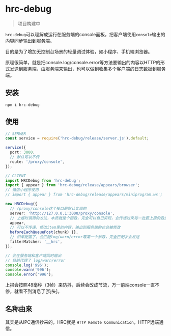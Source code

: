 # hrc-debug

> 项目构建中

`hrc-debug`可以理解成运行在服务端的console面板，把客户端使用`console`输出的内容同步输出到服务端。

目的是为了增加无控制台场景的轻量调试体验，如小程序、手机端浏览器。

原理很简单，就是把console.log/console.error等方法要输出的内容以HTTP的形式发送到服务端，由服务端来输出，也可以做到收集多个客户端的日志数据到服务端。

## 安装

```shell
npm i hrc-debug
```

## 使用

```typescript
// SERVER
const service = require('hrc-debug/release/server.js').default;

service({
  port: 3000,
  // 默认可以不传
  route: '/proxy/console',
});
```

```typescript
// CLIENT
import HRCDebug from 'hrc-debug';
import { appear } from 'hrc-debug/release/appears/browser';
// 微信小程序使用
// import { appear } from 'hrc-debug/release/appears/miniprogram.wx';

new HRCDebug({
  // /proxy/console这个接口是默认实现的
  server: 'http://127.0.0.1:3000/proxy/console',
  // 上报时调用的方法，本质就是个函数，完全可以自己实现，会传递过来每一批要上报的数据
  appear,
  // 可以不传递，修改item里的内容，输出到服务端的也会被修改
  beforeEachQueuePost(chunk) {},
  // 如果配置了，会匹配log/warn/error等第一个参数，完全匹配才会发送
  filterMatcher: '__hrc',
});

// 会在服务端和客户端同时输出
// 目前代理了 log/warn/error
console.log('996');
console.warn('996');
console.error('996');
```

上报会按照48毫秒（3帧）来防抖，后续会改成节流，万一前端console一直不停，就看不到消息了[狗头]。

## 名称由来

其实是从IPC通信抄来的，HRC就是 `HTTP Remote Communication`，HTTP远端通信。
